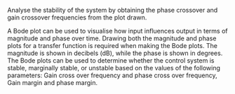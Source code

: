 Analyse the stability of the system by obtaining the phase crossover and gain crossover frequencies from the plot drawn.

A Bode plot can be used to visualise how input influences output in terms of magnitude and phase over time. Drawing both the magnitude and phase plots for a transfer function is required when making the Bode plots. The magnitude is shown in decibels (dB), while the phase is shown in degrees. The Bode plots can be used to determine whether the control system is stable, marginally stable, or unstable based on the values of the following parameters: Gain cross over frequency and phase cross over frequency, Gain margin and phase margin.

